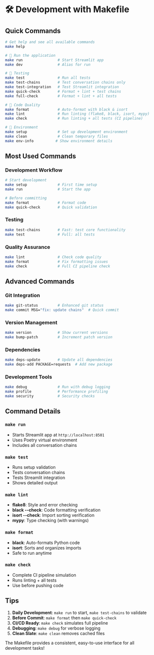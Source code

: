 # 🛠️ Development with Makefile

## Quick Commands

```bash
# Get help and see all available commands
make help

# 🚀 Run the application
make run                # Start Streamlit app
make dev                # Alias for run

# 🧪 Testing
make test               # Run all tests
make test-chains        # Test conversation chains only
make test-integration   # Test Streamlit integration
make quick-check        # Format + lint + test chains
make full-check         # Format + lint + all tests

# 🎨 Code Quality
make format             # Auto-format with black & isort
make lint               # Run linting (flake8, black, isort, mypy)
make check              # Run linting + all tests (CI pipeline)

# 🔧 Environment
make setup              # Set up development environment
make clean              # Clean temporary files
make env-info          # Show environment details
```

## Most Used Commands

### Development Workflow
```bash
# Start development
make setup              # First time setup
make run                # Start the app

# Before committing
make format             # Format code
make quick-check        # Quick validation
```

### Testing
```bash
make test-chains        # Fast: test core functionality
make test               # Full: all tests
```

### Quality Assurance
```bash
make lint               # Check code quality
make format             # Fix formatting issues
make check              # Full CI pipeline check
```

## Advanced Commands

### Git Integration
```bash
make git-status         # Enhanced git status
make commit MSG="fix: update chains"  # Quick commit
```

### Version Management
```bash
make version            # Show current versions
make bump-patch         # Increment patch version
```

### Dependencies
```bash
make deps-update        # Update all dependencies  
make deps-add PACKAGE=requests  # Add new package
```

### Development Tools
```bash
make debug              # Run with debug logging
make profile            # Performance profiling
make security           # Security checks
```

## Command Details

### `make run`
- Starts Streamlit app at `http://localhost:8501`
- Uses Poetry virtual environment
- Includes all conversation chains

### `make test`
- Runs setup validation
- Tests conversation chains
- Tests Streamlit integration
- Shows detailed output

### `make lint`
- **flake8**: Style and error checking
- **black --check**: Code formatting verification
- **isort --check**: Import sorting verification  
- **mypy**: Type checking (with warnings)

### `make format`
- **black**: Auto-formats Python code
- **isort**: Sorts and organizes imports
- Safe to run anytime

### `make check`
- Complete CI pipeline simulation
- Runs linting + all tests
- Use before pushing code

## Tips

1. **Daily Development**: `make run` to start, `make test-chains` to validate
2. **Before Commit**: `make format` then `make quick-check`
3. **CI/CD Ready**: `make check` simulates full pipeline
4. **Debugging**: `make debug` for verbose logging
5. **Clean Slate**: `make clean` removes cached files

The Makefile provides a consistent, easy-to-use interface for all development tasks!